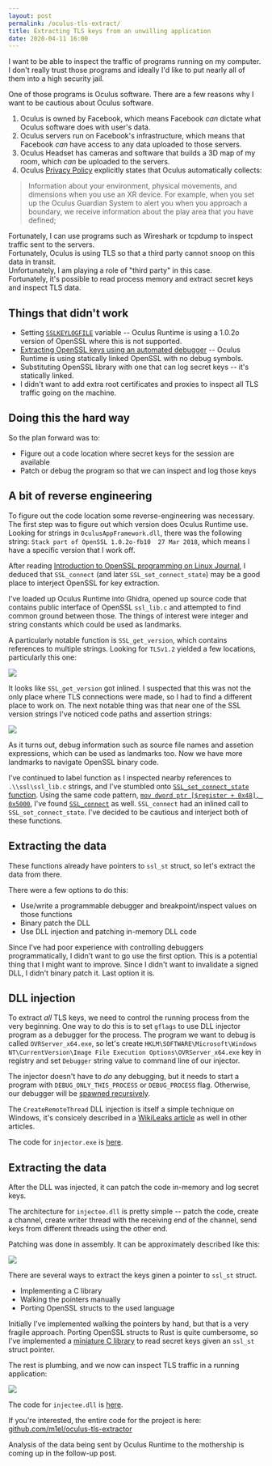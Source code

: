 ```yaml
---
layout: post
permalink: /oculus-tls-extract/
title: Extracting TLS keys from an unwilling application
date: 2020-04-11 16:00
---
```


I want to be able to inspect the traffic of programs running on my computer.
I don't really trust those programs and ideally I'd like to put nearly all of them into a high security jail.

One of those programs is Oculus software.  There are a few reasons why I want to be cautious about Oculus software.

<!-- more -->

1. Oculus is owned by Facebook, which means Facebook *can* dictate what Oculus software does with user's data.
2. Oculus servers run on Facebook's infrastructure, which means that Facebook *can* have access to any data uploaded to those servers.
3. Oculus Headset has cameras and software that builds a 3D map of my room, which *can* be uploaded to the servers.
4. Oculus [Privacy Policy][oculus-pp] explicitly states that Oculus automatically collects:  
> Information about your environment, physical movements, and dimensions when you use an XR device.  For example, when you set up the Oculus Guardian System to alert you when you approach a boundary, we receive information about the play area that you have defined;

Fortunately, I can use programs such as Wireshark or tcpdump to inspect traffic sent to the servers.  
Fortunately, Oculus is using TLS so that a third party cannot snoop on this data in transit.  
Unfortunately, I am playing a role of "third party" in this case.  
Fortunately, it's possible to read process memory and extract secret keys and inspect TLS data.

## Things that didn't work

- Setting [`SSLKEYLOGFILE`][wireshark-tls] variable -- Oculus Runtime is using a 1.0.2o version of OpenSSL where this is not supported.  
- [Extracting OpenSSL keys using an automated debugger][openssl-gdb-python] -- Oculus Runtime is using statically linked OpenSSL with no debug symbols.
- Substituting OpenSSL library with one that can log secret keys -- it's statically linked.
- I didn't want to add extra root certificates and proxies to inspect all TLS traffic going on the machine. 

## Doing this the hard way

So the plan forward was to:

- Figure out a code location where secret keys for the session are available
- Patch or debug the program so that we can inspect and log those keys

## A bit of reverse engineering

To figure out the code location some reverse-engineering was necessary.  The first step was to figure out which version does Oculus Runtime use.  Looking for strings in `OculusAppFramework.dll`, there was the following string: `Stack part of OpenSSL 1.0.2o-fb10  27 Mar 2018`, which means I have a specific version that I work off.

After reading [Introduction to OpenSSL programming on Linux Journal][linux-journal-openssl], I deduced that `SSL_connect` (and later `SSL_set_connect_state`) may be a good place to interject OpenSSL for key extraction.

I've loaded up Oculus Runtime into Ghidra, opened up source code that contains public interface of OpenSSL `ssl_lib.c` and attempted to find common ground between those.  The things of interest were integer and string constants which could be used as landmarks.

A particularly notable function is `SSL_get_version`, which contains references to multiple strings.  Looking for `TLSv1.2` yielded a few locations, particularly this one:

![](inlined-ssl-get-version.png)

It looks like `SSL_get_version` got inlined.  I suspected that this was not the only place where TLS connections were made, so I had to find a different place to work on.  The next notable thing was that near one of the SSL version strings I've noticed code paths and assertion strings:

![](assertion-info.png)

As it turns out, debug information such as source file names and assetion expressions, which can be used as landmarks too.
Now we have more landmarks to navigate OpenSSL binary code.

I've continued to label function as I inspected nearby references to `.\\ssl\ssl_lib.c` strings, and I've stumbled onto [`SSL_set_connect_state` function](ssl-set-connect-ghidra.png).  Using the same code pattern, [`mov dword ptr [$register + 0x48], 0x5000`](code-pattern.png), I've found [`SSL_connect`](ssl-connect-ghidra.png) as well.  `SSL_connect` had an inlined call to `SSL_set_connect_state`.  I've decided to be cautious and interject both of these functions.

## Extracting the data

These functions already have pointers to `ssl_st` struct, so let's extract the data from there.

There were a few options to do this:
- Use/write a programmable debugger and breakpoint/inspect values on those functions
- Binary patch the DLL
- Use DLL injection and patching in-memory DLL code

Since I've had poor experience with controlling debuggers programmatically, I didn't want to go use the first option.  This is a potential thing that I might want to improve.
Since I didn't want to invalidate a signed DLL, I didn't binary patch it.
Last option it is.

## DLL injection

To extract *all* TLS keys, we need to control the running process from the very beginning.
One way to do this is to set `gflags` to use DLL injector program as a debugger for the process.
The program we want to debug is called `OVRServer_x64.exe`, so let's create `HKLM\SOFTWARE\Microsoft\Windows NT\CurrentVersion\Image File Execution Options\OVRServer_x64.exe` key in registry and set `Debugger` string value to command line of our injector.

The injector doesn't have to *do* any debugging, but it needs to start a program with `DEBUG_ONLY_THIS_PROCESS` or `DEBUG_PROCESS` flag.  Otherwise, our debugger will be [spawned recursively](recursive-injector-spawn.png).

The `CreateRemoteThread` DLL injection is itself a simple technique on Windows, it's consicely described in a [WikiLeaks article][wikileaks-dll-injection] as well in other articles.

The code for `injector.exe` is [here][ote-injector].

## Extracting the data

After the DLL was injected, it can patch the code in-memory and log secret keys.

The architecture for `injectee.dll` is pretty simple -- patch the code, create a channel, create writer thread with the receiving end of the channel, send keys from different threads using the other end.

Patching was done in assembly.  It can be approximately described like this:

![](asm-patch.png)

There are several ways to extract the keys ginen a pointer to `ssl_st` struct.
- Implementing a C library
- Walking the pointers manually
- Porting OpenSSL structs to the used language

Initially I've implemented walking the pointers by hand, but that is a very fragile approach.
Porting OpenSSL structs to Rust is quite cumbersome, so I've implemented a [miniature C library][ote-ssl-inspector] to read secret keys given an `ssl_st` struct pointer.

The rest is plumbing, and we now can inspect TLS traffic in a running application:

![](extracted-tls-keys.png)

The code for `injectee.dll` is [here][ote-injectee].

If you're interested, the entire code for the project is here: [github.com/m1el/oculus-tls-extractor](https://github.com/m1el/oculus-tls-extractor)

Analysis of the data being sent by Oculus Runtime to the mothership is coming up in the follow-up post.

[oculus-pp]: https://www.oculus.com/legal/privacy-policy/ "Oculus Privacy Policy (Last Updated: December 27, 2019)"
[wireshark-tls]: https://wiki.wireshark.org/TLS "Wireshark wiki: TLS"
[openssl-gdb-python]: https://security.stackexchange.com/questions/80158/extract-pre-master-keys-from-an-openssl-application "StackExchange: Extract pre-master keys from an OpenSSL application"
[mozilla-ssl-keylog]: https://developer.mozilla.org/en-US/docs/Mozilla/Projects/NSS/Key_Log_Format "MDN: NSS Key Log Format"
[linux-journal-openssl]: https://www.linuxjournal.com/article/4822 "An Introduction to OpenSSL Programming, Part I of II"
[wikileaks-dll-injection]: https://wikileaks.org/ciav7p1/cms/page_3375330.html "CreateRemoteThread DLL Injection"
[ote-injector]: https://github.com/m1el/oculus-tls-extractor/blob/master/injector.rs "Oculus TLS Extractor -- injector.rs"
[ote-injectee]: https://github.com/m1el/oculus-tls-extractor/blob/master/injectee.rs "Oculus TLS Extractor -- injectee.rs"
[ote-ssl-inspector]: https://github.com/m1el/oculus-tls-extractor/blob/master/ssl_inspector.c "Oculus TLS Extractor -- ssl_inspector.c"
